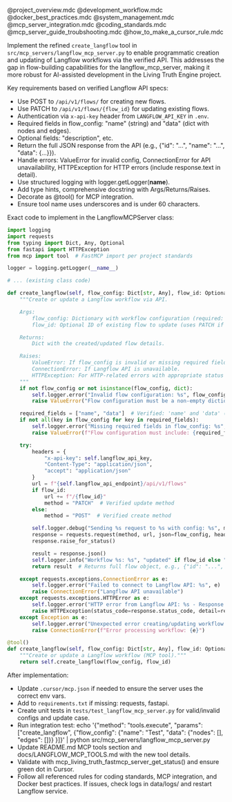 @project_overview.mdc
@development_workflow.mdc
@docker_best_practices.mdc
@system_management.mdc
@mcp_server_integration.mdc
@coding_standards.mdc
@mcp_server_guide_troubshooting.mdc
@how_to_make_a_cursor_rule.mdc

Implement the refined `create_langflow` tool in `src/mcp_servers/langflow_mcp_server.py` to enable programmatic creation and updating of Langflow workflows via the verified API. This addresses the gap in flow-building capabilities for the langflow_mcp_server, making it more robust for AI-assisted development in the Living Truth Engine project.

Key requirements based on verified Langflow API specs:
- Use POST to `/api/v1/flows/` for creating new flows.
- Use PATCH to `/api/v1/flows/{flow_id}` for updating existing flows.
- Authentication via `x-api-key` header from `LANGFLOW_API_KEY` in `.env`.
- Required fields in flow_config: "name" (string) and "data" (dict with nodes and edges).
- Optional fields: "description", etc.
- Return the full JSON response from the API (e.g., {"id": "...", "name": "...", "data": {...}}).
- Handle errors: ValueError for invalid config, ConnectionError for API unavailability, HTTPException for HTTP errors (include response.text in detail).
- Use structured logging with logger.getLogger(__name__).
- Add type hints, comprehensive docstring with Args/Returns/Raises.
- Decorate as @tool() for MCP integration.
- Ensure tool name uses underscores and is under 60 characters.

Exact code to implement in the LangflowMCPServer class:

```python
import logging
import requests
from typing import Dict, Any, Optional
from fastapi import HTTPException
from mcp import tool  # FastMCP import per project standards

logger = logging.getLogger(__name__)

# ... (existing class code)

def create_langflow(self, flow_config: Dict[str, Any], flow_id: Optional[str] = None) -> Dict[str, Any]:
    """Create or update a Langflow workflow via API.

    Args:
        flow_config: Dictionary with workflow configuration (required: 'name', 'data'; optional: 'description', etc.).
        flow_id: Optional ID of existing flow to update (uses PATCH if provided).

    Returns:
        Dict with the created/updated flow details.

    Raises:
        ValueError: If flow_config is invalid or missing required fields.
        ConnectionError: If Langflow API is unavailable.
        HTTPException: For HTTP-related errors with appropriate status codes.
    """
    if not flow_config or not isinstance(flow_config, dict):
        self.logger.error("Invalid flow configuration: %s", flow_config)
        raise ValueError("Flow configuration must be a non-empty dictionary")

    required_fields = ["name", "data"]  # Verified: 'name' and 'data' (nodes/edges) required
    if not all(key in flow_config for key in required_fields):
        self.logger.error("Missing required fields in flow_config: %s", required_fields)
        raise ValueError(f"Flow configuration must include: {required_fields}")

    try:
        headers = {
            "x-api-key": self.langflow_api_key,
            "Content-Type": "application/json",
            "accept": "application/json"
        }
        url = f"{self.langflow_api_endpoint}/api/v1/flows"
        if flow_id:
            url += f"/{flow_id}"
            method = "PATCH"  # Verified update method
        else:
            method = "POST"  # Verified create method

        self.logger.debug("Sending %s request to %s with config: %s", method, url, flow_config)
        response = requests.request(method, url, json=flow_config, headers=headers, timeout=10)
        response.raise_for_status()

        result = response.json()
        self.logger.info("Workflow %s: %s", "updated" if flow_id else "created", result.get("id", "unknown"))
        return result  # Returns full flow object, e.g., {"id": "...", "name": "...", "data": {...}}

    except requests.exceptions.ConnectionError as e:
        self.logger.error("Failed to connect to Langflow API: %s", e)
        raise ConnectionError("Langflow API unavailable")
    except requests.exceptions.HTTPError as e:
        self.logger.error("HTTP error from Langflow API: %s - Response: %s", e, response.text if 'response' in locals() else "N/A")
        raise HTTPException(status_code=response.status_code, detail=response.text if 'response' in locals() else str(e))
    except Exception as e:
        self.logger.error("Unexpected error creating/updating workflow: %s", e)
        raise ConnectionError(f"Error processing workflow: {e}")

@tool()
def create_langflow(self, flow_config: Dict[str, Any], flow_id: Optional[str] = None) -> Dict[str, Any]:
    """Create or update a Langflow workflow (MCP tool)."""
    return self.create_langflow(flow_config, flow_id)
```

After implementation:
- Update `.cursor/mcp.json` if needed to ensure the server uses the correct env vars.
- Add to `requirements.txt` if missing: requests, fastapi.
- Create unit tests in `tests/test_langflow_mcp_server.py` for valid/invalid configs and update case.
- Run integration test: echo '{"method": "tools.execute", "params": ["create_langflow", {"flow_config": {"name": "Test", "data": {"nodes": [], "edges": []}} }]}' | python src/mcp_servers/langflow_mcp_server.py
- Update README.md MCP tools section and docs/LANGFLOW_MCP_TOOLS.md with the new tool details.
- Validate with mcp_living_truth_fastmcp_server_get_status() and ensure green dot in Cursor.
- Follow all referenced rules for coding standards, MCP integration, and Docker best practices. If issues, check logs in data/logs/ and restart Langflow service.